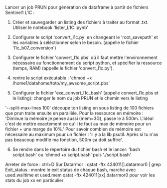 Lancer un job PRUN pour génération de dataframe à partir de fichiers Sentinel1 L1C : 


1. Créer et sauvegarder un listing des fichiers à traiter au format .txt. Utiliser le notebook 'lister_L1C.ipynb'


2. Configurer le script 'convert_l1c.py' en changeant le 'root_savepath' et les variables à séléctionner selon le besoin. (appelle le fichier 'l1c_b07_conversion')


3. Configurer le fichier 'convert_l1c.pbs' où il faut mettre l'environnement nécessaire au fonctionnement du script python, et spécifier la ressource (temps, RAM) (appelle le fichier 'convert_l1c.py').


4. rentre le script exécutable : 'chmod +x /home1/datahome/toto/my_awsome_script.pbs'


5. Configurer le fichier 'exe_convert_l1c_bash' (appelle convert_l1c.pbs et le listing): changer le nom du job PRUN et le chemin vers le listing

'--split-max-lines 100' découpe ton listing en sous listing de 100 fichiers que prun traite ensuite en parallèle. 
Pour la ressource en mémoire : 'Diminue la mémoire je pense aussi (mem=3G), passe le à 500m. L'idéal c'est de mettre exactement ce qu'il te faut au max de mémoire pour un fichier + une marge de 10%.' 
Pour savoir combien de mémoire est nécessaire au maximum pour un fichier : 'il y a la lib psutil. Après si tu n'as pas beaucoup modifié ma fonction, 500m ça doit suffire'. 


6. Se rendre dans le répertoire du fichier bash et le lancer: 
'bash script.bash'
ou 
'chmod +x script.bash' puis './script.bash'

Arreter de force : ctrl+D
Sur Datarmor : 
qstat -ftx 424011[].datarmor0 | grep Exit_status : montre le exit status de chaque bash, marche avec used.walltime et used.mem 
qstat -ftx 424011[xx].datarmor0 pour voir les stats du job xx en particulier 